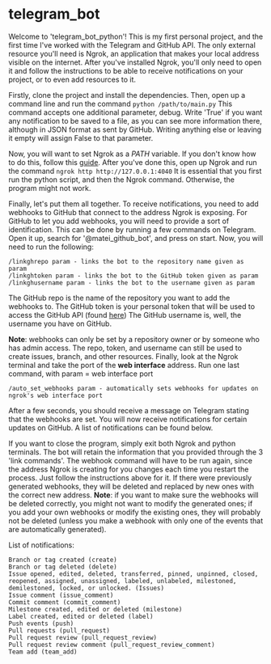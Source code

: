 # telegram_bot

Welcome to 'telegram_bot_python'! This is my first personal project, and the first time I've worked with the
Telegram and GitHub API. The only external resource you'll need is Ngrok, an application that makes your local
address visible on the internet. After you've installed Ngrok, you'll only need to open it and follow the instructions
to be able to receive notifications on your project, or to even add resources to it.

Firstly, clone the project and install the dependencies. Then, open up a command line and run the command
```python /path/to/main.py```
This command accepts one additional parameter, debug. Write 'True' if you want any notification to be saved to a file,
as you can see more information there, although in JSON format as sent by GitHub. Writing anything else or leaving it
empty will assign False to that parameter.

Now, you will want to set Ngrok as a $PATH$ variable. If you don't know how to do this, follow this [guide](https://www.educative.io/answers/how-to-add-an-application-path-to-system-environment-variables).
After you've done this, open up Ngrok and run the command
```ngrok http http://127.0.0.1:4040```
It is essential that you first run the python script, and then the Ngrok command. Otherwise, the program might not work.

Finally, let's put them all together. To receive notifications, you need to add webhooks to GitHub that connect
to the address Ngrok is exposing. For GitHub to let you add webhooks, you will need to provide a sort of identification.
This can be done by running a few commands on Telegram.
Open it up, search for '@matei_github_bot', and press on start. Now, you will need to run the following:
```
/linkghrepo param - links the bot to the repository name given as param
/linkghtoken param - links the bot to the GitHub token given as param
/linkghusername param - links the bot to the username given as param
```
The GitHub repo is the name of the repository you want to add the webhooks to.
The GitHub token is your personal token that will be used to access the GitHub API (found [here](https://github.com/settings/tokens))
The GitHub username is, well, the username you have on GitHub.

**Note**: webhooks can only be set by a repository owner or by someone who has admin access. The repo, token, and username
can still be used to create issues, branch, and other resources.
Finally, look at the Ngrok terminal and take the port of the **web interface** address.
Run one last command, with param = web interface port
```
/auto_set_webhooks param - automatically sets webhooks for updates on ngrok's web interface port
```
After a few seconds, you should receive a message on Telegram stating that the webhooks are set. You will now receive
notifications for certain updates on GitHub. A list of notifications can be found below.

If you want to close the program, simply exit both Ngrok and python terminals. The bot will retain the information that
you provided through the 3 'link commands'. The webhook command will have to be run again, since the address Ngrok
is creating for you changes each time you restart the process. Just follow the instructions above for it. If there were
previously generated webhooks, they will be deleted and replaced by new ones with the correct new address.
**Note**: if you want to make sure the webhooks will be deleted correctly, you might not want to modify the generated ones;
if you add your own webhooks or modify the existing ones, they will probably not be deleted (unless you make a webhook
with only one of the events that are automatically generated).

List of notifications:
```
Branch or tag created (create)
Branch or tag deleted (delete)
Issue opened, edited, deleted, transferred, pinned, unpinned, closed, reopened, assigned, unassigned, labeled, unlabeled, milestoned, demilestoned, locked, or unlocked. (Issues)
Issue comment (issue_comment)
Commit comment (commit_comment)
Milestone created, edited or deleted (milestone)
Label created, edited or deleted (label)
Push events (push)
Pull requests (pull_request)
Pull request review (pull_request_review)
Pull request review comment (pull_request_review_comment)
Team add (team_add)
```